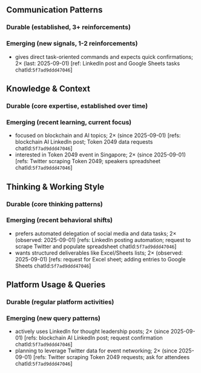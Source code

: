 ## Communication Patterns
### Durable (established, 3+ reinforcements)

### Emerging (new signals, 1-2 reinforcements)
- gives direct task-oriented commands and expects quick confirmations; 2× (last: 2025-09-01) [ref: LinkedIn post and Google Sheets tasks chatId:`5f7ad9ddd47046`]

## Knowledge & Context
### Durable (core expertise, established over time)

### Emerging (recent learning, current focus)
- focused on blockchain and AI topics; 2× (since 2025-09-01) [refs: blockchain AI LinkedIn post; Token 2049 data requests chatId:`5f7ad9ddd47046`]
- interested in Token 2049 event in Singapore; 2× (since 2025-09-01) [refs: Twitter scraping Token 2049; speakers spreadsheet chatId:`5f7ad9ddd47046`]

## Thinking & Working Style
### Durable (core thinking patterns)

### Emerging (recent behavioral shifts)
- prefers automated delegation of social media and data tasks; 2× (observed: 2025-09-01) [refs: LinkedIn posting automation; request to scrape Twitter and populate spreadsheet chatId:`5f7ad9ddd47046`]
- wants structured deliverables like Excel/Sheets lists; 2× (observed: 2025-09-01) [refs: request for Excel sheet; adding entries to Google Sheets chatId:`5f7ad9ddd47046`]

## Platform Usage & Queries
### Durable (regular platform activities)

### Emerging (new query patterns)
- actively uses LinkedIn for thought leadership posts; 2× (since 2025-09-01) [refs: blockchain AI LinkedIn post; request confirmation chatId:`5f7ad9ddd47046`]
- planning to leverage Twitter data for event networking; 2× (since 2025-09-01) [refs: Twitter scraping Token 2049 requests; ask for attendees chatId:`5f7ad9ddd47046`]